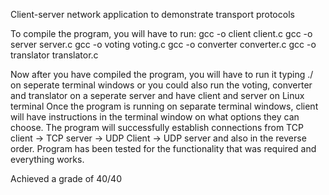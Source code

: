 Client-server network application to demonstrate transport protocols

To compile the program, you will have to run:
gcc -o client client.c
gcc -o server server.c
gcc -o voting voting.c
gcc -o converter converter.c
gcc -o translator translator.c

Now after you have compiled the program, you will have to run it typing ./<filename> on
seperate terminal windows or you could also run the voting, converter and translator on a seperate
server and have client and server on Linux terminal
Once the program is running on separate terminal windows, client will have instructions in the
terminal window on what options they can choose.
The program will successfully establish connections from TCP client -> TCP server -> UDP
Client -> UDP server and also in the reverse order. Program has been tested for the
functionality that was required and everything works.
  
Achieved a grade of 40/40


